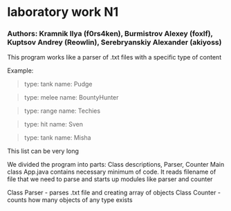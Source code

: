 # laboratory work N1

### Authors: Kramnik Ilya (f0rs4ken), Burmistrov Alexey (foxlf), Kuptsov Andrey (Reowlin), Serebryanskiy Alexander (akiyoss)

This program works like a parser of .txt files with a specific type of content

Example: 

> type: tank name: Pudge

> type: melee name: BountyHunter

> type: range name: Techies

> type: hit name: Sven

> type: tank name: Misha

This list can be very long

We divided the program into parts: Class descriptions, Parser, Counter
Main class App.java contains necessary minimum of code. It reads filename of file that we need to parse and starts up modules like parser and counter

Class Parser - parses .txt file and creating array of objects
Class Counter - counts how many objects of any type exists
